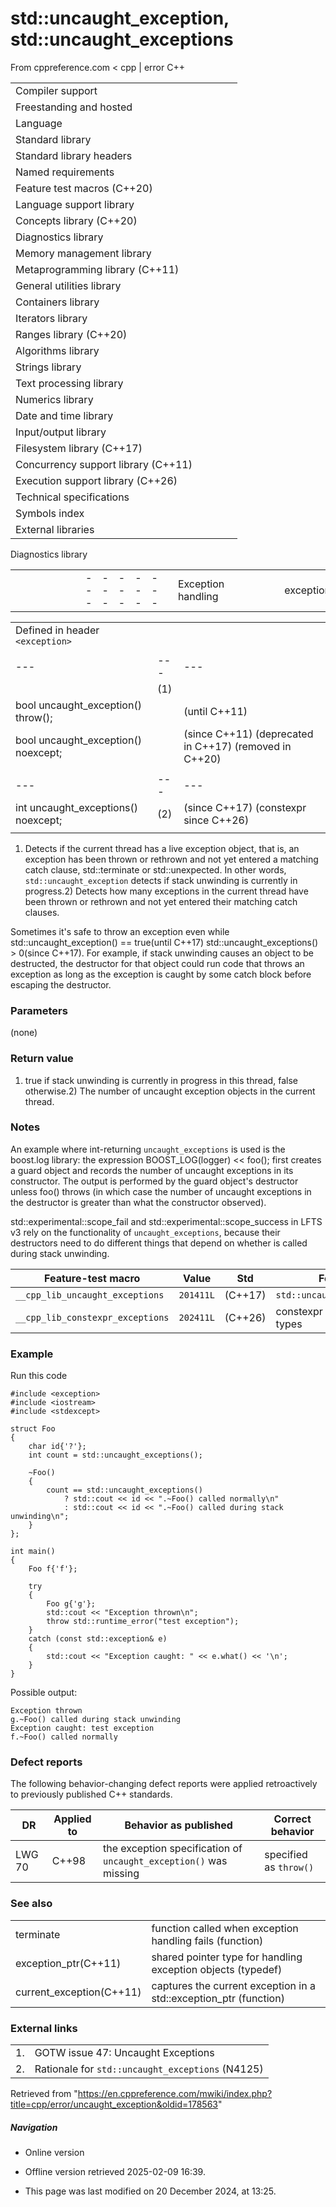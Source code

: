 # std::uncaught_exception, std::uncaught_exceptions

From cppreference.com
< cpp‎ | error
C++

|  |  |  |  |  |
| --- | --- | --- | --- | --- |
| Compiler support | | | | |
| Freestanding and hosted | | | | |
| Language | | | | |
| Standard library | | | | |
| Standard library headers | | | | |
| Named requirements | | | | |
| Feature test macros (C++20) | | | | |
| Language support library | | | | |
| Concepts library (C++20) | | | | |
| Diagnostics library | | | | |
| Memory management library | | | | |
| Metaprogramming library (C++11) | | | | |
| General utilities library | | | | |
| Containers library | | | | |
| Iterators library | | | | |
| Ranges library (C++20) | | | | |
| Algorithms library | | | | |
| Strings library | | | | |
| Text processing library | | | | |
| Numerics library | | | | |
| Date and time library | | | | |
| Input/output library | | | | |
| Filesystem library (C++17) | | | | |
| Concurrency support library (C++11) | | | | |
| Execution support library (C++26) | | | | |
| Technical specifications | | | | |
| Symbols index | | | | |
| External libraries | | | | |

Diagnostics library

|  |  |  |  |  |  |  |  |  |  |  |  |  |  |  |  |  |  |  |  |  |  |  |  |  |  |  |  |  |  |  |  |  |  |  |  |  |  |  |  |  |  |  |  |  |  |  |  |  |  |  |  |  |  |  |  |  |  |  |  |  |  |  |  |  |  |  |  |  |  |  |  |  |  |  |  |  |  |  |  |  |  |  |  |  |  |  |  |  |  |  |  |  |  |  |  |  |  |  |  |  |  |  |  |  |  |  |  |  |  |  |  |  |  |  |  |  |  |  |  |  |  |  |  |  |  |  |  |  |  |  |  |  |  |  |  |  |  |  |  |  |  |  |  |  |  |  |  |  |  |  |  |  |  |  |  |  |  |  |  |  |  |  |  |  |  |  |  |  |  |  |  |  |  |  |  |  |  |  |  |  |  |  |  |  |  |  |  |  |  |  |  |  |  |  |  |  |  |  |  |  |  |  |  |  |  |  |  |  |  |  |  |  |  |  |  |  |  |  |  |  |  |  |  |  |  |  |  |  |  |  |  |  |  |  |  |  |  |  |  |  |  |  |  |  |  |  |  |  |  |  |  |  |  |  |  |  |
| --- | --- | --- | --- | --- | --- | --- | --- | --- | --- | --- | --- | --- | --- | --- | --- | --- | --- | --- | --- | --- | --- | --- | --- | --- | --- | --- | --- | --- | --- | --- | --- | --- | --- | --- | --- | --- | --- | --- | --- | --- | --- | --- | --- | --- | --- | --- | --- | --- | --- | --- | --- | --- | --- | --- | --- | --- | --- | --- | --- | --- | --- | --- | --- | --- | --- | --- | --- | --- | --- | --- | --- | --- | --- | --- | --- | --- | --- | --- | --- | --- | --- | --- | --- | --- | --- | --- | --- | --- | --- | --- | --- | --- | --- | --- | --- | --- | --- | --- | --- | --- | --- | --- | --- | --- | --- | --- | --- | --- | --- | --- | --- | --- | --- | --- | --- | --- | --- | --- | --- | --- | --- | --- | --- | --- | --- | --- | --- | --- | --- | --- | --- | --- | --- | --- | --- | --- | --- | --- | --- | --- | --- | --- | --- | --- | --- | --- | --- | --- | --- | --- | --- | --- | --- | --- | --- | --- | --- | --- | --- | --- | --- | --- | --- | --- | --- | --- | --- | --- | --- | --- | --- | --- | --- | --- | --- | --- | --- | --- | --- | --- | --- | --- | --- | --- | --- | --- | --- | --- | --- | --- | --- | --- | --- | --- | --- | --- | --- | --- | --- | --- | --- | --- | --- | --- | --- | --- | --- | --- | --- | --- | --- | --- | --- | --- | --- | --- | --- | --- | --- | --- | --- | --- | --- | --- | --- | --- | --- | --- | --- | --- | --- | --- | --- | --- | --- | --- | --- | --- | --- | --- | --- | --- | --- | --- | --- | --- | --- | --- | --- | --- | --- | --- | --- | --- | --- | --- |
| |  |  |  |  |  | | --- | --- | --- | --- | --- | | Exception handling | | | | | | exception | | | | | | ****uncaught_exceptionuncaught_exceptions****(until C++20\*)(C++17) | | | | | | exception_ptr(C++11) | | | | | | make_exception_ptr(C++11) | | | | | | current_exception(C++11) | | | | | | rethrow_exception(C++11) | | | | | | nested_exception(C++11) | | | | | | throw_with_nested(C++11) | | | | | | rethrow_if_nested(C++11) | | | | | | Exception handling failures | | | | | | terminate | | | | | | terminate_handler | | | | | | get_terminate(C++11) | | | | | | set_terminate | | | | | | bad_exception | | | | | | unexpected(until C++17\*) | | | | | | unexpected_handler(until C++17\*) | | | | | | get_unexpected(until C++17\*) | | | | | | set_unexpected(until C++17\*) | | | | | | Error numbers | | | | | | Error codes | | | | | | errno | | | | | | Assertions | | | | | | assert | | | | | | |  |  |  |  |  | | --- | --- | --- | --- | --- | | Exception categories | | | | | | logic_error | | | | | | invalid_argument | | | | | | domain_error | | | | | | length_error | | | | | | out_of_range | | | | | | runtime_error | | | | | | range_error | | | | | | overflow_error | | | | | | underflow_error | | | | | | tx_exception(TM TS) | | | | | | System error | | | | | | error_category(C++11) | | | | | | generic_category(C++11) | | | | | | system_category(C++11) | | | | | | error_condition(C++11) | | | | | | errc(C++11) | | | | | | error_code(C++11) | | | | | | system_error(C++11) | | | | | | Stacktrace | | | | | | stacktrace_entry(C++23) | | | | | | basic_stacktrace(C++23) | | | | | | Debugging support | | | | | | is_debugger_present(C++26) | | | | | | breakpoint_if_debugging(C++26) | | | | | | breakpoint(C++26) | | | | | |

|  |  |  |
| --- | --- | --- |
| Defined in header `<exception>` |  |  |
|  |  |  |
| --- | --- | --- |
|  | (1) |  |
| bool uncaught_exception() throw(); |  | (until C++11) |
| bool uncaught_exception() noexcept; |  | (since C++11)  (deprecated in C++17)  (removed in C++20) |
|  |  |  |
| --- | --- | --- |
| int uncaught_exceptions() noexcept; | (2) | (since C++17)  (constexpr since C++26) |
|  |  |  |

1) Detects if the current thread has a live exception object, that is, an exception has been thrown or rethrown and not yet entered a matching catch clause, std::terminate or std::unexpected. In other words, `std::uncaught_exception` detects if stack unwinding is currently in progress.2) Detects how many exceptions in the current thread have been thrown or rethrown and not yet entered their matching catch clauses.

Sometimes it's safe to throw an exception even while std::uncaught_exception() == true(until C++17) std::uncaught_exceptions() > 0(since C++17). For example, if stack unwinding causes an object to be destructed, the destructor for that object could run code that throws an exception as long as the exception is caught by some catch block before escaping the destructor.

### Parameters

(none)

### Return value

1) true if stack unwinding is currently in progress in this thread, false otherwise.2) The number of uncaught exception objects in the current thread.

### Notes

An example where int-returning `uncaught_exceptions` is used is the boost.log library: the expression BOOST_LOG(logger) << foo(); first creates a guard object and records the number of uncaught exceptions in its constructor. The output is performed by the guard object's destructor unless foo() throws (in which case the number of uncaught exceptions in the destructor is greater than what the constructor observed).

std::experimental::scope_fail and std::experimental::scope_success in LFTS v3 rely on the functionality of `uncaught_exceptions`, because their destructors need to do different things that depend on whether is called during stack unwinding.

| Feature-test macro | Value | Std | Feature |
| --- | --- | --- | --- |
| `__cpp_lib_uncaught_exceptions` | `201411L` | (C++17) | `std::uncaught_exceptions` |
| `__cpp_lib_constexpr_exceptions` | `202411L` | (C++26) | constexpr for exception types |

### Example

Run this code

```
#include <exception>
#include <iostream>
#include <stdexcept>
 
struct Foo
{
    char id{'?'};
    int count = std::uncaught_exceptions();
 
    ~Foo()
    {
        count == std::uncaught_exceptions()
            ? std::cout << id << ".~Foo() called normally\n"
            : std::cout << id << ".~Foo() called during stack unwinding\n";
    }
};
 
int main()
{
    Foo f{'f'};
 
    try
    {
        Foo g{'g'};
        std::cout << "Exception thrown\n";
        throw std::runtime_error("test exception");
    }
    catch (const std::exception& e)
    {
        std::cout << "Exception caught: " << e.what() << '\n';
    }
}

```

Possible output:

```
Exception thrown
g.~Foo() called during stack unwinding
Exception caught: test exception
f.~Foo() called normally

```

### Defect reports

The following behavior-changing defect reports were applied retroactively to previously published C++ standards.

| DR | Applied to | Behavior as published | Correct behavior |
| --- | --- | --- | --- |
| LWG 70 | C++98 | the exception specification of `uncaught_exception()` was missing | specified as `throw()` |

### See also

|  |  |
| --- | --- |
| terminate | function called when exception handling fails   (function) |
| exception_ptr(C++11) | shared pointer type for handling exception objects   (typedef) |
| current_exception(C++11) | captures the current exception in a std::exception_ptr   (function) |

### External links

|  |  |
| --- | --- |
| 1. | GOTW issue 47: Uncaught Exceptions |
| 2. | Rationale for `std::uncaught_exceptions` (N4125) |

Retrieved from "<https://en.cppreference.com/mwiki/index.php?title=cpp/error/uncaught_exception&oldid=178563>"

##### Navigation

- Online version
- Offline version retrieved 2025-02-09 16:39.

- This page was last modified on 20 December 2024, at 13:25.